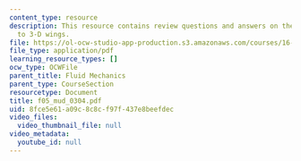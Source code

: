 ```yaml
---
content_type: resource
description: This resource contains review questions and answers on the topic of intro
  to 3-D wings.
file: https://ol-ocw-studio-app-production.s3.amazonaws.com/courses/16-01-unified-engineering-i-ii-iii-iv-fall-2005-spring-2006/8fce5e61a09c8c8cf97f437e8beefdec_f05_mud_0304.pdf
file_type: application/pdf
learning_resource_types: []
ocw_type: OCWFile
parent_title: Fluid Mechanics
parent_type: CourseSection
resourcetype: Document
title: f05_mud_0304.pdf
uid: 8fce5e61-a09c-8c8c-f97f-437e8beefdec
video_files:
  video_thumbnail_file: null
video_metadata:
  youtube_id: null
---
```

